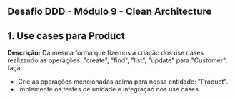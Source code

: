 ## Desafio DDD - Módulo 9 - Clean Architecture

## 1. Use cases para Product


**Descrição:** Da mesma forma que fizemos a criação dos use cases realizando as operações: "create", "find", "list", "update" para "Customer", faça:

* Crie as operações mencionadas acima para nossa entidade: "Product".
* Implemente os testes de unidade e integração nos use cases.